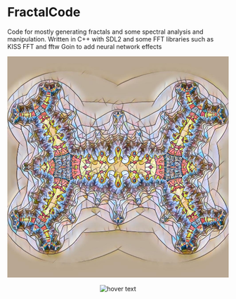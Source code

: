# FractalCode

Code for mostly generating fractals and some spectral analysis and manipulation. Written in C++ with SDL2 and some FFT libraries such as KISS FFT and fftw
Goin to add neural network effects

![alt text](https://github.com/ryan6026/FractalCode/blob/master/out-1.jpg?raw=true)

<p align="center">
  <img src="master/out-1.jpg" width="350" title="hover text">
</p>

